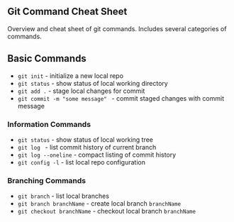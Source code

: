 ## Git Command Cheat Sheet

Overview and cheat sheet of git commands. Includes several categories of commands.

## Basic Commands

*  `git init` - initialize a new local repo
*  `git status` - show status of local working directory
*  `git add .` - stage local changes for commit
*  `git commit -m "some message" ` - commit staged changes with commit message

### Information Commands
*  `git status` - show status of local working tree
*  `git log ` - list commit history of current branch
*  `git log --oneline` - compact listing of commit history
*  `git config -l` - list local repo configuration

### Branching Commands
* `git branch` - list local branches
* `git branch branchName` - create local branch `branchName`
* `git checkout branchName` - checkout local branch `branchName`
